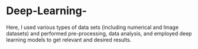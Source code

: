 # Deep-Learning-

Here, I used various types of data sets (including numerical and Image datasets) and performed pre-processing, data analysis, and employed deep learning models to get relevant and desired 
results.
